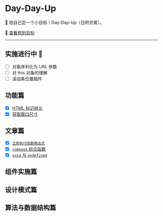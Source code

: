 # Day-Day-Up

💪 给自己定一个小目标！Day-Day-Up（日积月累）。

🎯 [查看规划目标](./list.md)

---

## 实施进行中 🚧

- [ ] 对象序列化为 URL 参数
- [ ] 对 this 对象的理解
- [ ] 滚动条位置插件

## 功能篇
- [x] [HTML 标记转义](./Functional/htmlEscape.md)
- [x] [获取窗口尺寸](./Functional/getWindowSize.md)

## 文章篇

- [x] [`立即执行函数表达式`](./Article/immediately-invoked-function-expression.md)
- [x] [`compose` 组合函数](./Article/compose.md)
- [x] [`void` 与 `undefined`](./Article/void-and-undefined.md)

## 组件实施篇

## 设计模式篇

## 算法与数据结构篇
